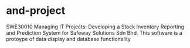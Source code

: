 # and-project
SWE30010 Managing IT Projects: Developing a Stock Inventory Reporting and Prediction System for Safeway Solutions Sdn Bhd.
This software is a protoype of data display and database functionality 
